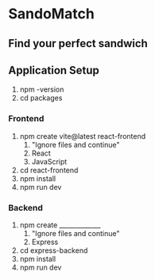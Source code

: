 # SandoMatch

## Find your perfect sandwich

## Application Setup
<ol>
  <li> npm -version </li>
  <li> cd packages </li>
</ol>

### Frontend
<ol>
  <li> npm create vite@latest react-frontend
    <ol>
      <li> "Ignore files and continue" </li>
      <li> React </li>
      <li> JavaScript </li>
    </ol>
  </li>
  <li> cd react-frontend </li>
  <li> npm install </li>
  <li> npm run dev </li>
</ol>
  
### Backend
<ol>
  <li> npm create _____________
    <ol>
      <li> "Ignore files and continue" </li>
      <li> Express </li>
    </ol>
  </li>
  <li> cd express-backend </li>
  <li> npm install </li>
  <li> npm run dev </li>
</ol>
  
</ol>
